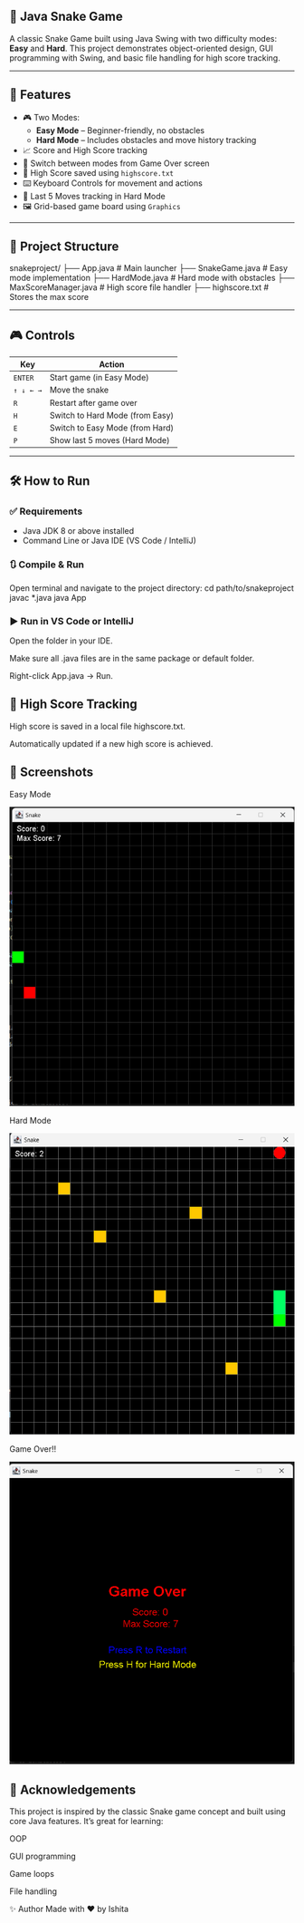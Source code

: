## 🐍 Java Snake Game

A classic Snake Game built using Java Swing with two difficulty modes: **Easy** and **Hard**. This project demonstrates object-oriented design, GUI programming with Swing, and basic file handling for high score tracking.

---

## 🚀 Features

- 🎮 Two Modes:
  - **Easy Mode** – Beginner-friendly, no obstacles
  - **Hard Mode** – Includes obstacles and move history tracking
- 📈 Score and High Score tracking
- 🔄 Switch between modes from Game Over screen
- 💾 High Score saved using `highscore.txt`
- ⌨️ Keyboard Controls for movement and actions
- 🧠 Last 5 Moves tracking in Hard Mode
- 🖼️ Grid-based game board using `Graphics`

---

## 📂 Project Structure
snakeproject/
├── App.java # Main launcher
├── SnakeGame.java # Easy mode implementation
├── HardMode.java # Hard mode with obstacles
├── MaxScoreManager.java # High score file handler
├── highscore.txt # Stores the max score


---

## 🎮 Controls

| Key         | Action                         |
|------------|---------------------------------|
| `ENTER`    | Start game (in Easy Mode)       |
| `↑ ↓ ← →`  | Move the snake                 |
| `R`        | Restart after game over         |
| `H`        | Switch to Hard Mode (from Easy) |
| `E`        | Switch to Easy Mode (from Hard) |
| `P`        | Show last 5 moves (Hard Mode)   |

---

## 🛠 How to Run

### ✅ Requirements
- Java JDK 8 or above installed
- Command Line or Java IDE (VS Code / IntelliJ)

### 🔃 Compile & Run

Open terminal and navigate to the project directory:
cd path/to/snakeproject
javac *.java
java App

### ▶️ Run in VS Code or IntelliJ
Open the folder in your IDE.

Make sure all .java files are in the same package or default folder.

Right-click App.java → Run.

## 💾 High Score Tracking
High score is saved in a local file highscore.txt.

Automatically updated if a new high score is achieved.

## 📸 Screenshots
Easy Mode	

![Easy Mode](ScreenS/EasyMode.png)

Hard Mode

![Hard Mode](ScreenS/HardMode.png)

Game Over!!

![Game Over](ScreenS/GameOver.png)

## 🙌 Acknowledgements
This project is inspired by the classic Snake game concept and built using core Java features. It’s great for learning:

OOP

GUI programming

Game loops

File handling

✨ Author
Made with ❤️ by Ishita
